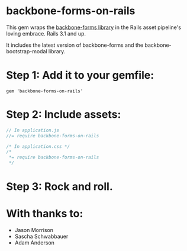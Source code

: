backbone-forms-on-rails
=======================

This gem wraps the [backbone-forms library](https://github.com/powmedia/backbone-forms) in the Rails asset pipeline's loving embrace.  Rails 3.1 and up.

It includes the latest version of backbone-forms and the
backbone-bootstrap-modal library.

# Step 1: Add it to your gemfile:

    gem 'backbone-forms-on-rails'

# Step 2: Include assets:

```javascript
// In application.js
//= require backbone-forms-on-rails
```

```css
/* In application.css */
/*
 *= require backbone-forms-on-rails
 */
```

# Step 3: Rock and roll.

# With thanks to:

* Jason Morrison
* Sascha Schwabbauer
* Adam Anderson

